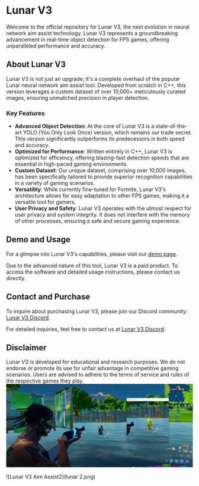 # Lunar V3

Welcome to the official repository for Lunar V3, the next evolution in neural network aim assist technology. Lunar V3 represents a groundbreaking advancement in real-time object detection for FPS games, offering unparalleled performance and accuracy.

## About Lunar V3

Lunar V3 is not just an upgrade; it's a complete overhaul of the popular Lunar neural network aim assist tool. Developed from scratch in C++, this version leverages a custom dataset of over 10,000+ meticulously curated images, ensuring unmatched precision in player detection.

### Key Features

- **Advanced Object Detection**: At the core of Lunar V3 is a state-of-the-art YOLO (You Only Look Once) version, which remains our trade secret. This version significantly outperforms its predecessors in both speed and accuracy.
- **Optimized for Performance**: Written entirely in C++, Lunar V3 is optimized for efficiency, offering blazing-fast detection speeds that are essential in high-paced gaming environments.
- **Custom Dataset**: Our unique dataset, comprising over 10,000 images, has been specifically tailored to provide superior recognition capabilities in a variety of gaming scenarios.
- **Versatility**: While currently fine-tuned for Fortnite, Lunar V3's architecture allows for easy adaptation to other FPS games, making it a versatile tool for gamers.
- **User Privacy and Safety**: Lunar V3 operates with the utmost respect for user privacy and system integrity. It does not interfere with the memory of other processes, ensuring a safe and secure gaming experience.

## Demo and Usage

For a glimpse into Lunar V3's capabilities, please visit our [demo page](https://www.youtube.com/watch?v=N53yuC2_gxs).

Due to the advanced nature of this tool, Lunar V3 is a paid product. To access the software and detailed usage instructions, please contact us directly.

## Contact and Purchase

To inquire about purchasing Lunar V3, please join our Discord community: [Lunar V3 Discord](https://www.pythonp.xyz/discord).

For detailed inquiries, feel free to contact us at [Lunar V3 Discord](https://www.pythonp.xyz/discord).

## Disclaimer

Lunar V3 is developed for educational and research purposes. We do not endorse or promote its use for unfair advantage in competitive gaming scenarios. Users are advised to adhere to the terms of service and rules of the respective games they play.
![Lunar V3 Aim Assist](image.png)

![Lunar V3 Aim Assist2](lunar  2.png)
